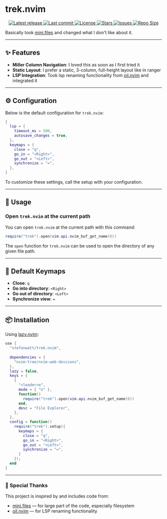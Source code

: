 
# trek.nvim
<div align="center"><p>
    <a href="https://github.com/stefanwatt/trek.nvim/releases/latest">
      <img alt="Latest release" src="https://img.shields.io/github/v/release/stefanwatt/trek.nvim?style=for-the-badge&logo=starship&color=C9CBFF&logoColor=D9E0EE&labelColor=302D41&include_prerelease&sort=semver" />
    </a>
    <a href="https://github.com/stefanwatt/trek.nvim/pulse">
      <img alt="Last commit" src="https://img.shields.io/github/last-commit/stefanwatt/trek.nvim?style=for-the-badge&logo=starship&color=8bd5ca&logoColor=D9E0EE&labelColor=302D41"/>
    </a>
    <a href="https://github.com/stefanwatt/trek.nvim/blob/main/LICENSE">
      <img alt="License" src="https://img.shields.io/github/license/stefanwatt/trek.nvim?style=for-the-badge&logo=starship&color=ee999f&logoColor=D9E0EE&labelColor=302D41" />
    </a>
    <a href="https://github.com/stefanwatt/trek.nvim/stargazers">
      <img alt="Stars" src="https://img.shields.io/github/stars/stefanwatt/trek.nvim?style=for-the-badge&logo=starship&color=c69ff5&logoColor=D9E0EE&labelColor=302D41" />
    </a>
    <a href="https://github.com/stefanwatt/trek.nvim/issues">
      <img alt="Issues" src="https://img.shields.io/github/issues/stefanwatt/trek.nvim?style=for-the-badge&logo=bilibili&color=F5E0DC&logoColor=D9E0EE&labelColor=302D41" />
    </a>
    <a href="https://github.com/stefanwatt/trek.nvim">
      <img alt="Repo Size" src="https://img.shields.io/github/repo-size/stefanwatt/trek.nvim?color=%23DDB6F2&label=SIZE&logo=codesandbox&style=for-the-badge&logoColor=D9E0EE&labelColor=302D41" />
    </a>
   </div>

Basically took [mini.files](https://github.com/echasnovski/mini.files) and changed what I don't like about it.

---

## ✨ Features

- **Miller Column Navigation**: I loved this as soon as I first tried it
- **Static Layout**: I prefer a static, 3-column, full-height layout like in ranger
- **LSP Integration**: Took lsp renaming functionality from [oil.nvim](https://github.com/stevearc/oil.nvim) and integrated it

---

## ⚙️ Configuration

Below is the default configuration for `trek.nvim`:

```lua
{
  lsp = {
    timeout_ms = 500,
    autosave_changes = true,
  },
  keymaps = {
    close = "q",
    go_in = "<Right>",
    go_out = "<Left>",
    synchronize = "=",
  },
}
```
To customize these settings, call the setup with your configuration.

---

## 🚀 Usage

### Open `trek.nvim` at the current path

You can open `trek.nvim` at the current path with this command:

```lua
require("trek").open(vim.api.nvim_buf_get_name(0))
```

The `open` function for `trek.nvim` can be used to open the directory of any given file path.

---

## 🔑 Default Keymaps
- **Close**: `q`
- **Go into directory**: `<Right>`
- **Go out of directory**: `<Left>`
- **Synchronize view**: `=`

---

## 📦 Installation

Using [lazy.nvim](https://github.com/folke/lazy.nvim):

```lua
use {
  "stefanwatt/trek.nvim",
  
  dependencies = {
    "nvim-tree/nvim-web-devicons",
  },
  lazy = false,
  keys = {
    {
      "<leader>e",
      mode = { "n" },
      function()
        require("trek").open(vim.api.nvim_buf_get_name(0))
      end,
      desc = "File Explorer",
    },
  },
  config = function()
    require("trek").setup({
      keymaps = {
        close = "q",
        go_in = "<Right>",
        go_out = "<Left>",
        synchronize = "=",
      }
    });
  end
}
```

---


### 🙏 Special Thanks

This project is inspired by and includes code from:
- [mini.files](https://github.com/echasnovski/mini.nvim/tree/main/readmes/mini-files.md) — for large part of the code, especially filesystem
- [oil.nvim](https://github.com/stevearc/oil.nvim) — for LSP renaming functionality

